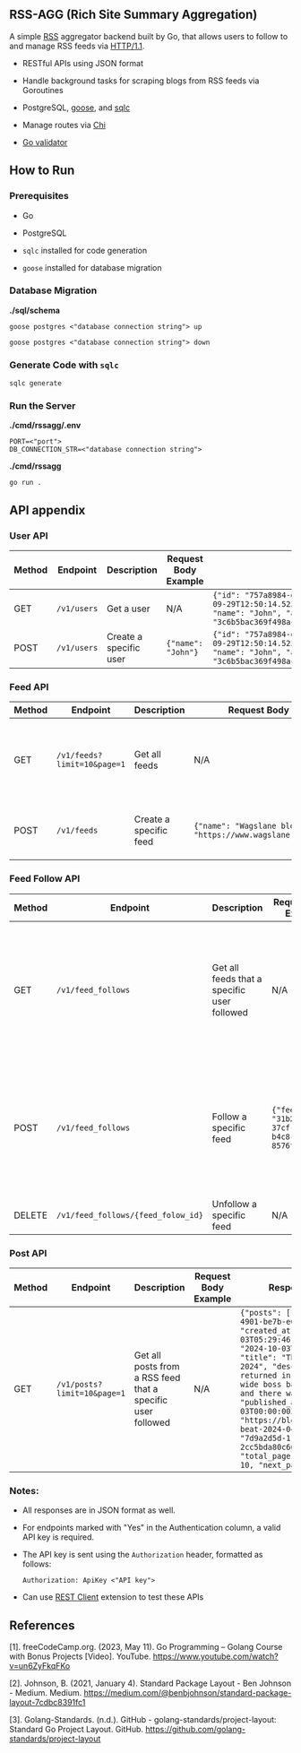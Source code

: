 ## RSS-AGG (Rich Site Summary Aggregation)
A simple [RSS](https://en.wikipedia.org/wiki/RSS) aggregator backend built by Go, that allows users to follow to and manage RSS feeds via [HTTP/1.1](https://pkg.go.dev/net/http).
- RESTful APIs using JSON format

- Handle background tasks for scraping blogs from RSS feeds via Goroutines

- PostgreSQL, [goose](https://github.com/pressly/goose), and [sqlc](https://github.com/sqlc-dev/sqlc)

- Manage routes via [Chi](https://github.com/go-chi/chi)

- [Go validator](https://github.com/go-playground/validator)

## How to Run
### Prerequisites
- Go 

- PostgreSQL

- ```sqlc``` installed for code generation

- ```goose``` installed for database migration

### Database Migration
**./sql/schema**
```
goose postgres <"database connection string"> up
```
```
goose postgres <"database connection string"> down
```

### Generate Code with ```sqlc```
```
sqlc generate
```

###  Run the Server

**./cmd/rssagg/.env**
```
PORT=<"port">
DB_CONNECTION_STR=<"database connection string">
```
**./cmd/rssagg**
```
go run .
```

## API appendix

### User API

| Method | Endpoint       | Description                     | Request Body Example         | Response Body Example                                       | Authentication |
|--------|----------------|----------------------------------|----------------------|-------------------------------------------------------------|----------------|
| GET    | `/v1/users`        | Get a user           | N/A                  | `{"id": "757a8984-da5d-4ef8-bf8e-ac855e8ecf47", "created_at": "2024-09-29T12:50:14.5237Z", "updated_at": "2024-09-29T12:50:14.5237Z", "name": "John", "api_key": "3c6b5bac369f498ace97215aa11284c4ee495fefb52d27c2bbb1b38e2cb4342f"}`| Yes             |
| POST    | `/v1/users`   | Create a specific user  | `{"name": "John"}` |  `{"id": "757a8984-da5d-4ef8-bf8e-ac855e8ecf47", "created_at": "2024-09-29T12:50:14.5237Z", "updated_at": "2024-09-29T12:50:14.5237Z", "name": "John", "api_key": "3c6b5bac369f498ace97215aa11284c4ee495fefb52d27c2bbb1b38e2cb4342f"}` | No            |

### Feed API

| Method | Endpoint       | Description                     | Request Body Example         | Response Body Example                                       | Authentication |
|--------|----------------|----------------------------------|----------------------|-------------------------------------------------------------|----------------|
| GET    | `/v1/feeds?limit=10&page=1`        | Get all feeds           | N/A                  | `{"feeds": [{"id": "74b363cc-69ba-43b7-ac11-21f18a58f2c6", "created_at": "2024-10-03T07:22:44.796866Z", "updated_at": "2024-10-03T14:23:15.561915Z", "name": "Wagslane blog", "url": "https://www.wagslane.dev/index.xml"}], "total": 5, "total_page": 2, "current_page": 1, "next_page": 2}`| No             |
| POST    | `/v1/feeds`   | Create a specific feed  | `{"name": "Wagslane blog", "url": "https://www.wagslane.dev/index.xml"}` | `{"id": "74b363cc-69ba-43b7-ac11-21f18a58f2c6", "created_at": "2024-10-03T07:22:44.796866Z", "updated_at": "2024-10-03T07:22:44.796866Z", "name": "Wagslane blog", "url": "https://www.wagslane.dev/index.xml"}` | Yes            |

### Feed Follow API

| Method | Endpoint       | Description                     | Request Body Example         | Response Body Example                                       | Authentication |
|--------|----------------|----------------------------------|----------------------|-------------------------------------------------------------|----------------|
| GET    | `/v1/feed_follows`        | Get all feeds that a specific user followed    | N/A                  | `[{"id": "57af56ce-bed1-4d0e-879c-073555835a9e", "created_at": "2024-10-01T09:11:05.593611Z", "updated_at": "2024-10-01T09:11:05.593611Z", "feed_id": "7d9a2d5d-1193-49fb-a841-2cc5bda80c66", "user_id": "757a8984-da5d-4ef8-bf8e-ac855e8ecf47"}]`| Yes             |
| POST    | `/v1/feed_follows`   | Follow a specific feed  | `{"feed_id": "31b23de0-37cf-4479-b4c8-8576ff294603"}` | `{"id": "cce009a0-7155-4145-ada3-e91cba2aea7a", "created_at": "2024-10-03T07:30:06.166133Z", "updated_at": "2024-10-03T07:30:06.166133Z", "feed_id": "31b23de0-37cf-4479-b4c8-8576ff294603", "user_id": "757a8984-da5d-4ef8-bf8e-ac855e8ecf47"}` | Yes            |
| DELETE    | `/v1/feed_follows/{feed_folow_id}`   | Unfollow a specific feed  | N/A | `{}` | Yes            |

### Post API
| Method | Endpoint       | Description                     | Request Body Example         | Response Body Example                                       | Authentication |
|--------|----------------|----------------------------------|----------------------|-------------------------------------------------------------|----------------|
| GET    | `/v1/posts?limit=10&page=1`        | Get all posts from a RSS feed that a specific user followed | N/A                  | `{"posts": [{"id": "31882c8b-053c-4901-be7b-e0da2b192b57", "created_at": "2024-10-03T05:29:46.457209Z", "updated_at": "2024-10-03T05:29:46.457209Z", "title": "The Boot.dev Beat. April 2024", "description": "Pythogoras returned in our second community-wide boss battle. He was vanquished, and there was much rejoicing.", "published_at": "2024-04-03T00:00:00Z", "url": "https://blog.boot.dev/news/bootdev-beat-2024-04/", "feed_id": "7d9a2d5d-1193-49fb-a841-2cc5bda80c66"}], "total": 384, "total_page": 384, "current_page": 10, "next_page": 11}` | Yes             |

### Notes:
- All responses are in JSON format as well.

- For endpoints marked with "Yes" in the Authentication column, a valid API key is required.

- The API key is sent using the `Authorization` header, formatted as follows: 
    ```
    Authorization: ApiKey <"API key">
    ```

- Can use [REST Client](https://marketplace.visualstudio.com/items?itemName=humao.rest-client) extension to test these APIs

## References
[1]. freeCodeCamp.org. (2023, May 11). Go Programming – Golang Course with Bonus Projects [Video]. YouTube. https://www.youtube.com/watch?v=un6ZyFkqFKo

[2]. Johnson, B. (2021, January 4). Standard Package Layout - Ben Johnson - Medium. Medium. https://medium.com/@benbjohnson/standard-package-layout-7cdbc8391fc1

[3]. Golang-Standards. (n.d.). GitHub - golang-standards/project-layout: Standard Go Project Layout. GitHub. https://github.com/golang-standards/project-layout

